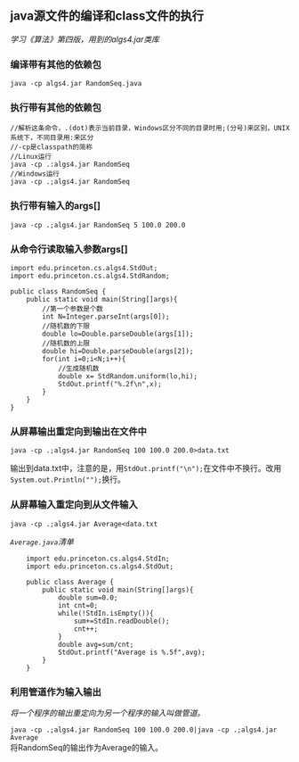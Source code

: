 ## java源文件的编译和class文件的执行

*学习《算法》第四版，用到的algs4.jar类库*    

### 编译带有其他的依赖包
    java -cp algs4.jar RandomSeq.java
### 执行带有其他的依赖包
    //解析这条命令，.(dot)表示当前目录，Windows区分不同的目录时用;(分号)来区别，UNIX系统下，不同目录用:来区分
    //-cp是classpath的简称
    //Linux运行
    java -cp .:algs4.jar RandomSeq
    //Windows运行
    java -cp .;algs4.jar RandomSeq
### 执行带有输入的args[]
    java -cp .;algs4.jar RandomSeq 5 100.0 200.0
### 从命令行读取输入参数args[]  


    import edu.princeton.cs.algs4.StdOut;
    import edu.princeton.cs.algs4.StdRandom;
    
    public class RandomSeq {
        public static void main(String[]args){
            //第一个参数是个数
            int N=Integer.parseInt(args[0]);
            //随机数的下限
            double lo=Double.parseDouble(args[1]);
            //随机数的上限
            double hi=Double.parseDouble(args[2]);
            for(int i=0;i<N;i++){
                //生成随机数
                double x= StdRandom.uniform(lo,hi);
                StdOut.printf("%.2f\n",x);
            }
        }
    }
### 从屏幕输出重定向到输出在文件中
    java -cp .;algs4.jar RandomSeq 100 100.0 200.0>data.txt
输出到data.txt中，注意的是，用`StdOut.printf("\n");`在文件中不换行。改用`System.out.Println("");`换行。   
### 从屏幕输入重定向到从文件输入
    java -cp .;algs4.jar Average<data.txt

*`Average.java`清单*  


        import edu.princeton.cs.algs4.StdIn;
        import edu.princeton.cs.algs4.StdOut;
    
        public class Average {
            public static void main(String[]args){
                double sum=0.0;
                int cnt=0;
                while(!StdIn.isEmpty()){
                    sum+=StdIn.readDouble();
                    cnt++;
                }
                double avg=sum/cnt;
                StdOut.printf("Average is %.5f",avg);
            }
        }
### 利用管道作为输入输出
*将一个程序的输出重定向为另一个程序的输入叫做管道。*  

`java -cp .;algs4.jar RandomSeq 100 100.0 200.0|java -cp .;algs4.jar Average`   
将RandomSeq的输出作为Average的输入。  

